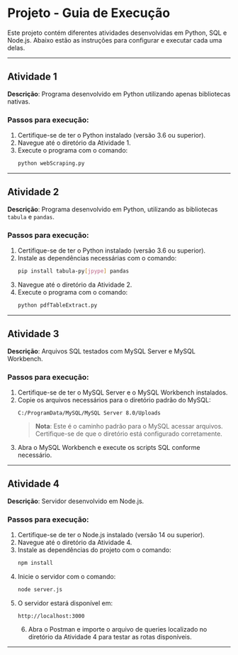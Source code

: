 # Projeto - Guia de Execução

Este projeto contém diferentes atividades desenvolvidas em Python, SQL e Node.js. Abaixo estão as instruções para configurar e executar cada uma delas.

---

## Atividade 1

**Descrição**: Programa desenvolvido em Python utilizando apenas bibliotecas nativas.

### Passos para execução:
1. Certifique-se de ter o Python instalado (versão 3.6 ou superior).
2. Navegue até o diretório da Atividade 1.
3. Execute o programa com o comando:
   ```bash
   python webScraping.py
   ```

---

## Atividade 2

**Descrição**: Programa desenvolvido em Python, utilizando as bibliotecas `tabula` e `pandas`.

### Passos para execução:
1. Certifique-se de ter o Python instalado (versão 3.6 ou superior).
2. Instale as dependências necessárias com o comando:
   ```bash
   pip install tabula-py[jpype] pandas
   ```
3. Navegue até o diretório da Atividade 2.
4. Execute o programa com o comando:
   ```bash
   python pdfTableExtract.py
   ```

---

## Atividade 3

**Descrição**: Arquivos SQL testados com MySQL Server e MySQL Workbench.

### Passos para execução:
1. Certifique-se de ter o MySQL Server e o MySQL Workbench instalados.
2. Copie os arquivos necessários para o diretório padrão do MySQL:
   ```
   C:/ProgramData/MySQL/MySQL Server 8.0/Uploads
   ```
   > **Nota**: Este é o caminho padrão para o MySQL acessar arquivos. Certifique-se de que o diretório está configurado corretamente.
3. Abra o MySQL Workbench e execute os scripts SQL conforme necessário.

---

## Atividade 4

**Descrição**: Servidor desenvolvido em Node.js.

### Passos para execução:
1. Certifique-se de ter o Node.js instalado (versão 14 ou superior).
2. Navegue até o diretório da Atividade 4.
3. Instale as dependências do projeto com o comando:
   ```bash
   npm install
   ```
4. Inicie o servidor com o comando:
   ```bash
   node server.js
   ```
5. O servidor estará disponível em:
   ```
   http://localhost:3000
   ```
   6. Abra o Postman e importe o arquivo de queries localizado no diretório da Atividade 4 para testar as rotas disponíveis.

---
